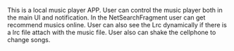  This is a local music player APP.
 User can control the music player both in the main UI and notification.
 In the NetSearchFragment user can get recommend musics online.
 User can also see the Lrc dynamically if there is a lrc file attach with the
 music file.
 User also can shake the cellphone to change songs.